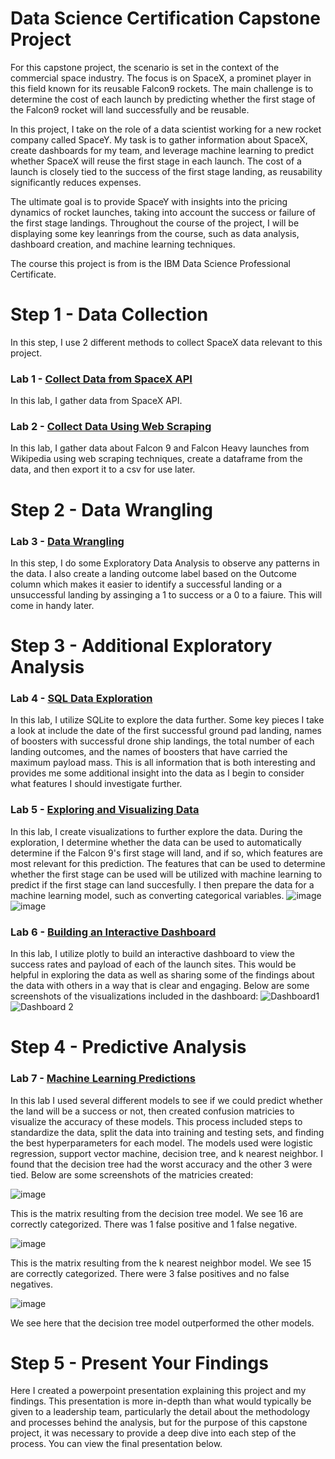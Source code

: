 # Data Science Certification Capstone Project 

For this capstone project, the scenario is set in the context of the commercial space industry. The focus is on SpaceX, a prominet player in this field known for its reusable Falcon9 rockets. The main challenge is to determine the cost of each launch by predicting whether the first stage of the Falcon9 rocket will land successfully and be reusable. 

In this project, I take on the role of a data scientist working for a new rocket company called SpaceY. My task is to gather information about SpaceX, create dashboards for my team, and leverage machine learning to predict whether SpaceX will reuse the first stage in each launch. The cost of a launch is closely tied to the success of the first stage landing, as reusability significantly reduces expenses. 

The ultimate goal is to provide SpaceY with insights into the pricing dynamics of rocket launches, taking into account the success or failure of the first stage landings. Throughout the course of the project, I will be displaying some key leanrings from the course, such as data analysis, dashboard creation, and machine learning techniques. 

The course this project is from is the IBM Data Science Professional Certificate.

# Step 1 - Data Collection 
In this step, I use 2 different methods to collect SpaceX data relevant to this project. 
### Lab 1  - [Collect Data from SpaceX API](https://github.com/AndCWen/Data_Science_Capstone/blob/main/DataCollectionAndCleaning.ipynb)
In this lab, I gather data from SpaceX API.
### Lab 2 - [Collect Data Using Web Scraping](https://github.com/AndCWen/Data_Science_Capstone/blob/main/Data_Collection_WebScraping.ipynb)
In this lab, I gather data about Falcon 9 and Falcon Heavy launches from Wikipedia using web scraping techniques, create a dataframe from the data, and then export it to a csv for use later. 

# Step 2 - Data Wrangling
### Lab 3 - [Data Wrangling](https://github.com/AndCWen/Data_Science_Capstone/blob/main/Data_Wrangling.ipynb)
In this step, I do some Exploratory Data Analysis to observe any patterns in the data. I also create a landing outcome label based on the Outcome column which makes it easier to identify a successful landing or a unsuccessful landing by assinging a 1 to success or a 0 to a faiure. This will come in handy later. 

# Step 3 - Additional Exploratory Analysis
### Lab 4 - [SQL Data Exploration](https://github.com/AndCWen/Data_Science_Capstone/blob/main/SQLite_Data_Exploration.ipynb)
In this lab, I utilize SQLite to explore the data further. Some key pieces I take a look at include the date of the first successful ground pad landing, names of boosters with successful drone ship landings, the total number of each landing outcomes, and the names of boosters that have carried the maximum payload mass. This is all information that is both interesting and provides me some additional insight into the data as I begin to consider what features I should investigate further. 

### Lab 5 - [Exploring and Visualizing Data](https://github.com/AndCWen/Data_Science_Capstone/blob/main/Explore_and_Visualize.ipynb)
In this lab, I create visualizations to further explore the data. During the exploration, I determine whether the data can be used to automatically determine if the Falcon 9's first stage will land, and if so, which features are most relevant for this prediction. The features that can be used to determine whether the first stage can be used will be utilized with machine learning to predict if the first stage can land succesfully. I then prepare the data for a machine learning model, such as converting categorical variables. 
![image](https://github.com/AndCWen/Data_Science_Capstone/assets/132102517/89bfc087-1741-4059-85d3-cf0c3f9dfe73)
![image](https://github.com/AndCWen/Data_Science_Capstone/assets/132102517/af37ef88-5fe2-453c-8797-76bf58696d64)

### Lab 6 - [Building an Interactive Dashboard](https://github.com/AndCWen/Data_Science_Capstone/blob/main/Dashboard_Building.py)
In this lab, I utilize plotly to build an interactive dashboard to view the success rates and payload of each of the launch sites.  This would be helpful in exploring the data as well as sharing some of the findings about the data with others in a way that is clear and engaging. Below are some screenshots of the visualizations included in the dashboard:
![Dashboard1](https://github.com/AndCWen/Data_Science_Capstone/assets/132102517/7c595db4-7b8f-491d-b08f-4f3aa56019e0)
![Dashboard 2](https://github.com/AndCWen/Data_Science_Capstone/assets/132102517/88b95260-1faa-4056-bd2c-18abe7df1a7d)

# Step 4 - Predictive Analysis
### Lab 7 - [Machine Learning Predictions](https://github.com/AndCWen/Data_Science_Capstone/blob/main/Machine_Learning_Predictions.ipynb)
In this lab I used several different models to see if we could predict whether the land will be a success or not, then created confusion matricies to visualize the accuracy of these models. This process included steps to standardize the data, split the data into training and testing sets, and finding the best hyperparameters for each model. The models used were logistic regression, support vector machine, decision tree, and k nearest neighbor. I found that the decision tree had the worst accuracy and the other 3 were tied. Below are some screenshots of the matricies created:

![image](https://github.com/AndCWen/Data_Science_Capstone/assets/132102517/226f4dd1-20b9-4a39-ba13-20e0a9838307)

This is the matrix resulting from the decision tree model. We see 16 are correctly categorized. There was 1 false positive and 1 false negative.

![image](https://github.com/AndCWen/Data_Science_Capstone/assets/132102517/cd13365e-27f6-4dfe-97f1-debfa1aec98f)

This is the matrix resulting from the k nearest neighbor model. We see 15 are correctly categorized. There were 3 false positives and no false negatives.

![image](https://github.com/AndCWen/Data_Science_Capstone/assets/132102517/1303a34b-cd3e-4684-b6d0-53428b24a801)

We see here that the decision tree model outperformed the other models.

# Step 5 - Present Your Findings

Here I created a powerpoint presentation explaining this project and my findings. This presentation is more in-depth than what would typically be given to a leadership team, particularly the detail about the methodology and processes behind the analysis, but for the purpose of this capstone project, it was necessary to provide a deep dive into each step of the process. You can view the final presentation below.








